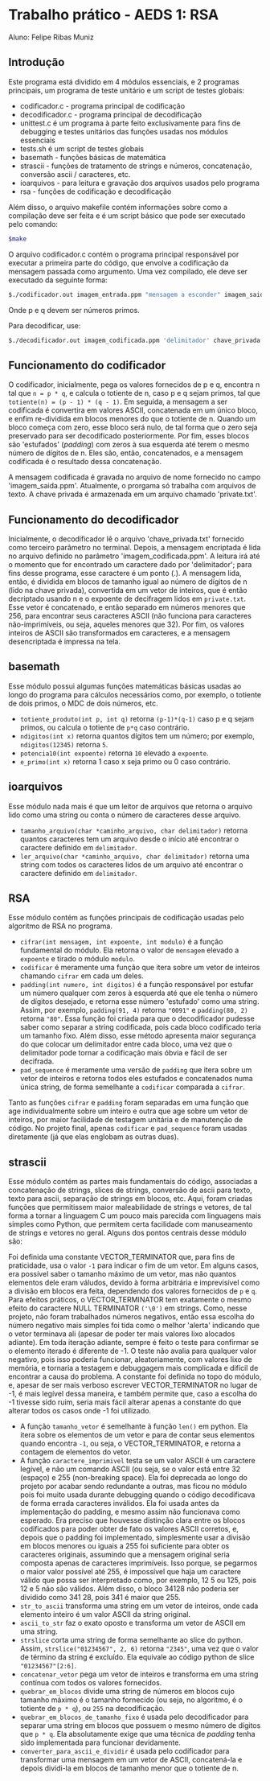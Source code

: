 # Trabalho prático - AEDS 1: RSA
Aluno: Felipe Ribas Muniz

## Introdução
Este programa está dividido em 4 módulos essenciais, e 2 programas principais, um programa de teste unitário e um script de testes globais: 
- codificador.c - programa principal de codificação
- decodificador.c - programa principal de decodificação
- unittest.c é um programa à parte feito exclusivamente para fins de debugging e testes unitários das funções usadas nos módulos essenciais
- tests.sh é um script de testes globais
- basemath - funções básicas de matemática
- strascii - funções de tratamento de strings e números, concatenação, conversão ascii / caracteres, etc.
- ioarquivos - para leitura e gravação dos arquivos usados pelo programa
- rsa - funções de codificação e decodificação

Além disso, o arquivo makefile contém informações sobre como a compilação deve ser feita e é um script básico que pode ser executado pelo comando:

```bash
$make
```
O arquivo codificador.c contém o programa principal responsável por executar a primeira parte do código, que envolve a codificação da mensagem passada como argumento. Uma vez compilado, ele deve ser executado da seguinte forma:

```bash
$./codificador.out imagem_entrada.ppm "mensagem a esconder" imagem_saida.ppm p q
```

Onde p e q devem ser números primos.

Para decodificar, use:
```bash
$./decodificador.out imagem_codificada.ppm 'delimitador' chave_privada.txt
```
## Funcionamento do codificador
O codificador, inicialmente, pega os valores fornecidos de p e q, encontra n tal que `n = p * q`, e calcula o totiente de n, caso p e q sejam primos, tal que `totiente(n) = (p - 1) * (q - 1)`. Em seguida, a mensagem a ser codificada é convertira em valores ASCII, concatenada em um único bloco, e enfim re-dividida em blocos menores do que o totiente de n. Quando um bloco começa com zero, esse bloco será nulo, de tal forma que o zero seja preservado para ser decodificado posteriormente. Por fim, esses blocos são 'estufados' (_padding_) com zeros à sua esquerda até terem o mesmo número de dígitos de n. Eles são, então, concatenados, e a mensagem codificada é o resultado dessa concatenação.

A mensagem codificada é gravada no arquivo de nome fornecido no campo 'imagem_saida.ppm'. Atualmente, o prorgama só trabalha com arquivos de texto. A chave privada é armazenada em um arquivo chamado 'private.txt'.

## Funcionamento do decodificador
Inicialmente, o decodificador lê o arquivo 'chave_privada.txt' fornecido como terceiro parâmetro no terminal. Depois, a mensagem encriptada é lida no arquivo definido no parâmetro 'imagem_codificada.ppm'. A leitura irá até o momento que for encontrado um caractere dado por 'delimitador'; para fins desse programa, esse caractere é um ponto (.). A mensagem lida, então, é dividida em blocos de tamanho igual ao número de dígitos de n (lido na chave privada), convertida em um vetor de inteiros, que é então decriptado usando n e o expoente de decifragem lidos em `private.txt`. Esse vetor é concatenado, e então separado em números menores que 256, para encontrar seus caracteres ASCII (não funciona para caracteres não-imprimíveis, ou seja, aqueles menores que 32). Por fim, os valores inteiros de ASCII são transformados em caracteres, e a mensagem desencriptada é impressa na tela.

## basemath
Esse módulo possui algumas funções matemáticas básicas usadas ao longo do programa para cálculos necessários como, por exemplo, o totiente de dois primos, o MDC de dois números, etc.

- `totiente_produto(int p, int q)` retorna `(p-1)*(q-1)` caso p e q sejam primos, ou calcula o totiente de `p*q` caso contrário.
- `ndigitos(int x)` retorna quantos dígitos tem um número; por exemplo, `ndigitos(12345)` retorna `5`.
- `potencia10(int expoente)` retorna `10` elevado a `expoente`.
- `e_primo(int x)` retorna 1 caso x seja primo ou 0 caso contrário.

## ioarquivos
Esse módulo nada mais é que um leitor de arquivos que retorna o arquivo lido como uma string ou conta o número de caracteres desse arquivo.
- `tamanho_arquivo(char *caminho_arquivo, char delimitador)` retorna quantos caracteres tem um arquivo desde o início até encontrar o caractere definido em `delimitador`.
- `ler_arquivo(char *caminho_arquivo, char delimitador)` retorna uma string com todos os caracteres lidos de um arquivo até encontrar o caractere definido em `delimitador`.

## RSA
Esse módulo contém as funções principais de codificação usadas pelo algoritmo de RSA no programa.
- `cifrar(int mensagem, int expoente, int modulo)` é a função fundamental do módulo. Ela retorna o valor de `mensagem` elevado a `expoente` e tirado o módulo `modulo`.
- `codificar` é meramente uma função que itera sobre um vetor de inteiros chamando `cifrar` em cada um deles. 
- `padding(int numero, int digitos)` é a função responsável por estufar um número qualquer com zeros à esquerda até que ele tenha o número de dígitos desejado, e retorna esse número 'estufado' como uma string. Assim, por exemplo, `padding(91, 4)` retorna `"0091"` e `padding(80, 2)` retorna `"80"`. Essa função foi criada para que o decodificador pudesse saber como separar a string codificada, pois cada bloco codificado teria um tamanho fixo. Além disso, esse método apresenta maior segurança do que colocar um delimitador entre cada bloco, uma vez que o delimitador pode tornar a codificação mais óbvia e fácil de ser decifrada.
- `pad_sequence` é meramente uma versão de `padding` que itera sobre um vetor de inteiros e retorna todos eles estufados e concatenados numa única string, de forma semelhante a `codificar` comparada a `cifrar`.

Tanto as funções `cifrar` e `padding` foram separadas em uma função que age individualmente sobre um inteiro e outra que age sobre um vetor de inteiros, por maior facilidade de testagem unitária e de manutenção de código. No projeto final, apenas `codificar` e `pad_sequence` foram usadas diretamente (já que elas englobam as outras duas).

## strascii
Esse módulo contém as partes mais fundamentais do código, associadas a concatenação de strings, slices de strings, conversão de ascii para texto, texto para ascii, separação de strings em blocos, etc. Aqui, foram criadas funções que permitissem maior maleabilidade de strings e vetores, de tal forma a tornar a linguagem C um pouco mais parecida com linguagens mais simples como Python, que permitem certa facilidade com manuseamento de strings e vetores no geral. Alguns dos pontos centrais desse módulo são:

Foi definida uma constante VECTOR_TERMINATOR que, para fins de praticidade, usa o valor `-1` para indicar o fim de um vetor. Em alguns casos, era possível saber o tamanho máximo de um vetor, mas não quantos elementos dele eram váludos, devido à forma arbitrária e imprevisível como a divisão em blocos era feita, dependendo dos valores fornecidos de `p` e `q`. Para efeitos práticos, o VECTOR_TERMINATOR tem exatamente o mesmo efeito do caractere NULL TERMINATOR `('\0')` em strings. Como, nesse projeto, não foram trabalhados números negativos, então essa escolha do número negativo mais simples foi tida como o melhor 'alerta' indicando que o vetor terminava ali (apesar de poder ter mais valores lixo alocados adiante). Em toda iteração adiante, sempre é feito o teste para confirmar se o elemento iterado é diferente de -1. O teste não avalia para qualquer valor negativo, pois isso poderia funcionar, aleatoriamente, com valores lixo de memória, e tornaria a testagem e debuggagem mais complicada e difícil de encontrar a causa do problema. A constante foi definida no topo do módulo, e, apesar de ser mais verboso escrever VECTOR_TERMINATOR no lugar de -1, é mais legível dessa maneira, e também permite que, caso a escolha do -1 tivesse sido ruim, seria mais fácil alterar apenas a constante do que alterar todos os casos onde -1 foi utilizado.

- A função `tamanho_vetor` é semelhante à função `len()` em python. Ela itera sobre os elementos de um vetor e para de contar seus elementos quando encontra `-1`, ou seja, o VECTOR_TERMINATOR, e retorna a contagem de elementos do vetor.
- A função `caractere_imprimivel` testa se um valor ASCII é um caractere legível, e não um comando ASCII (ou seja, se o valor está entre 32 (espaço) e 255 (non-breaking space). Ela foi deprecada ao longo do projeto por acabar sendo redundante a outras, mas ficou no módulo pois foi muito usada durante debugging quando o código decodificava de forma errada caracteres inválidos. Ela foi usada antes da implementação do padding, e mesmo assim não funcionava como esperado. Era preciso que houvesse distinção clara entre os blocos codificados para poder obter de fato os valores ASCII corretos, e, depois que o padding foi implementado, simplesmente usar a divisão em blocos menores ou iguais a 255 foi suficiente para obter os caracteres originais, assumindo que a mensagem original seria composta apenas de caracteres imprimíveis. Isso porque, se pegarmos o maior valor possível até 255, é impossível que haja um caractere válido que possa ser interpretado como, por exemplo, 12 5 ou 125, pois 12 e 5 não são válidos. Além disso, o bloco 34128 não poderia ser dividido como 341 28, pois 341 é maior que 255.
- `str_to_ascii` transforma uma string em um vetor de inteiros, onde cada elemento inteiro é um valor ASCII da string original.
- `ascii_to_str` faz o exato oposto e transforma um vetor de ASCII em uma string.
- `strslice` corta uma string de forma semelhante ao slice do python. Assim, `strslice("01234567", 2, 6)` retorna `"2345"`, uma vez que o valor de término da string é excluído. Ela equivale ao código python de slice `"01234567"[2:6]`.
- `concatenar_vetor` pega um vetor de inteiros e transforma em uma string contínua com todos os valores fornecidos.
- `quebrar_em_blocos` divide uma string de números em blocos cujo tamanho máximo é o tamanho fornecido (ou seja, no algoritmo, é o totiente de `p * q`), ou `255` na decodificação.
- `quebrar_em_blocos_de_tamanho_fixo` é usada pelo decodificador para separar uma string em blocos que possuem o mesmo número de dígitos que `p * q`. Ela absolutamente exige que uma técnica de *padding* tenha sido implementada para funcionar devidamente.
- `converter_para_ascii_e_dividir` é usada pelo codificador para transformar uma mensagem em um vetor de ASCII, concatená-la e depois dividi-la em blocos de tamanho menor que o totiente de n.
